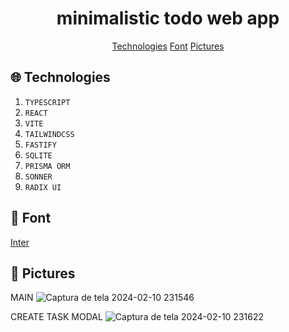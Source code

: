 <h1 align='center'>
  minimalistic todo web app
</h1>

<p align='center'>
  <a href='#tech'>Technologies</a>
  <a href='#font'>Font</a>
  <a href='#pics'>Pictures</a>
</p>

<h2 id='tech'>
  🌐 Technologies
</h2>

1. ``TYPESCRIPT``
2. ``REACT``
3. ``VITE``
4. ``TAILWINDCSS``
5. ``FASTIFY``
6. ``SQLITE``
7. ``PRISMA ORM``
8. ``SONNER``
9. ``RADIX UI``

<h2 id='font'>
  📌 Font
</h2>

<a href='https://fonts.google.com/specimen/Inter?query=inter'>Inter</a>

<h2 id='pics'>
  🔗 Pictures
</h2>

MAIN
![Captura de tela 2024-02-10 231546](https://github.com/gabr1elpachec0/todo/assets/97643968/db8e8992-8b62-449b-9f69-6c2844d0a21a)

CREATE TASK MODAL
![Captura de tela 2024-02-10 231622](https://github.com/gabr1elpachec0/todo/assets/97643968/ff29eaf5-b547-4b2f-b188-89b557d7d191)

